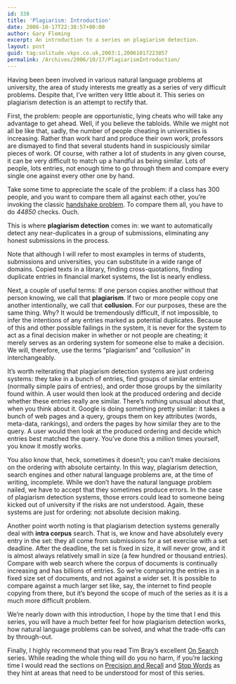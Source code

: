 ```yaml
---
id: 338
title: 'Plagiarism: Introduction'
date: 2006-10-17T22:38:57+00:00
author: Gary Fleming
excerpt: An introduction to a series on plagiarism detection.
layout: post
guid: tag:solitude.vkps.co.uk,2003:1,20061017223857
permalink: /Archives/2006/10/17/PlagiarismIntroduction/
---
```

Having been been involved in various natural language problems at university, the area of study interests me greatly as a series of very difficult problems. Despite that, I&#8217;ve written very little about it. This series on plagiarism detection is an attempt to rectify that.

First, the problem: people are opportunistic, lying cheats who will take any advantage to get ahead. Well, if you believe the tabloids. While we might not all be like that, sadly, the number of people cheating in universities is increasing. Rather than work hard and produce their own work, professors are dismayed to find that several students hand in suspiciously similar pieces of work. Of course, with rather a lot of students in any given course, it can be very difficult to match up a handful as being similar. Lots of people, lots entries, not enough time to go through them and compare every single one against every other one by hand.

Take some time to appreciate the scale of the problem: if a class has 300 people, and you want to compare them all against each other, you&#8217;re invoking the classic [handshake problem](http://dwb.unl.edu/calculators/activities/middle/shake.html). To compare them all, you have to do _44850_ checks. Ouch.

This is where **plagiarism detection** comes in: we want to automatically detect any near-duplicates in a group of submissions, eliminating any honest submissions in the process.

Note that although I will refer to most examples in terms of students, submissions and universities, you can substitute in a wide range of domains. Copied texts in a library, finding cross-quotations, finding duplicate entries in financial market systems, the list is nearly endless.

Next, a couple of useful terms: If one person copies another without that person knowing, we call that **plagiarism**. If two or more people copy one another intentionally, we call that **collusion**. For our purposes, these are the same thing. Why? It would be tremendously difficult, if not impossible, to infer the intentions of any entries marked as potential duplicates. Because of this and other possible failings in the system, it is never for the system to act as a final decision maker in whether or not people are cheating; it merely serves as an ordering system for someone else to make a decision. We will, therefore, use the terms &#8220;plagiarism&#8221; and &#8220;collusion&#8221; in interchangeably.

It&#8217;s worth reiterating that plagiarism detection systems are just ordering systems: they take in a bunch of entries, find groups of similar entries (normally simple pairs of entries), and order those groups by the similarity found within. A user would then look at the produced ordering and decide whether these entries really are similar. There&#8217;s nothing unusual about that, when you think about it. Google is doing something pretty similar: it takes a bunch of web pages and a query, groups them on key attributes (words, meta-data, rankings), and orders the pages by how similar they are to the query. A user would then look at the produced ordering and decide which entries best matched the query. You&#8217;ve done this a million times yourself, you know it mostly works.

You also know that, heck, sometimes it doesn&#8217;t; you can&#8217;t make decisions on the ordering with absolute certainty. In this way, plagiarism detection, search engines and other natural language problems are, at the time of writing, incomplete. While we don&#8217;t have the natural language problem nailed, we have to accept that they sometimes produce errors. In the case of plagiarism detection systems, those errors could lead to someone being kicked out of university if the risks are not understood. Again, these systems are just for ordering: not absolute decision making.

Another point worth noting is that plagiarism detection systems generally deal with **intra corpus** search. That is, we know and have absolutely every entry in the set: they all come from submissions for a set exercise with a set deadline. After the deadline, the set is fixed in size, it will never grow, and it is almost always relatively small in size (a few hundred or thousand entries). Compare with web search where the corpus of documents is continually increasing and has billions of entries. So we&#8217;re comparing the entries in a fixed size set of documents, and not against a wider set. It is possible to compare against a much larger set like, say, the internet to find people copying from there, but it&#8217;s beyond the scope of much of the series as it is a much more difficult problem.

We&#8217;re nearly down with this introduction, I hope by the time that I end this series, you will have a much better feel for how plagiarism detection works, how natural language problems can be solved, and what the trade-offs can by through-out.

Finally, I highly recommend that you read Tim Bray&#8217;s excellent [On Search](http://www.tbray.org/ongoing/When/200x/2003/07/30/OnSearchTOC) series. While reading the whole thing will do you no harm, if you&#8217;re lacking time I would read the sections on [Precision and Recall](http://www.tbray.org/ongoing/When/200x/2003/06/22/PandR) and [Stop Words](http://www.tbray.org/ongoing/When/200x/2003/07/11/Stopwords) as they hint at areas that need to be understood for most of this series.
